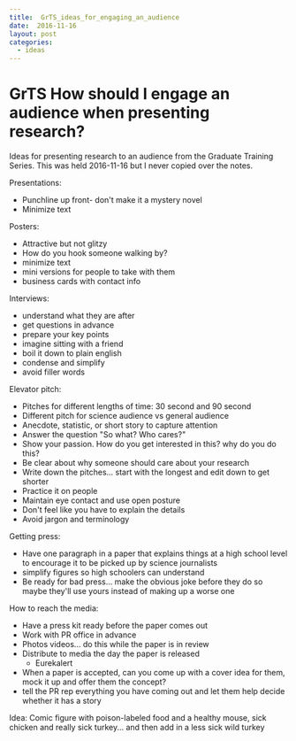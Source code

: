 ```yaml
---
title:  GrTS_ideas_for_engaging_an_audience
date:  2016-11-16
layout: post
categories:
  - ideas
---
```

# GrTS How should I engage an audience when presenting research?

Ideas for presenting research to an audience from the Graduate Training Series. This was held 2016-11-16 but I never copied over the notes.

Presentations:
  * Punchline up front- don't make it a mystery novel
  * Minimize text

Posters:
  * Attractive but not glitzy
  * How do you hook someone walking by?
  * minimize text
  * mini versions for people to take with them
  * business cards with contact info

Interviews:
  * understand what they are after
  * get questions in advance
  * prepare your key points
  * imagine sitting with a friend
  * boil it down to plain english
  * condense and simplify
  * avoid filler words

Elevator pitch:
  * Pitches for different lengths of time: 30 second and 90 second
  * Different pitch for science audience vs general audience
  * Anecdote, statistic, or short story to capture attention
  * Answer the question "So what? Who cares?"
  * Show your passion. How do you get interested in this? why do you do this?
  * Be clear about why someone should care about your research
  * Write down the pitches... start with the longest and edit down to get shorter
  * Practice it on people
  * Maintain eye contact and use open posture
  * Don't feel like you have to explain the details
  * Avoid jargon and terminology

Getting press:
  * Have one paragraph in a paper that explains things at a high school level to encourage it to be picked up by science journalists
  * simplify figures so high schoolers can understand
  * Be ready for bad press... make the obvious joke before they do so maybe they'll use yours instead of making up a worse one

How to reach the media:
  * Have a press kit ready before the paper comes out
  * Work with PR office in advance
  * Photos videos... do this while the paper is in review
  * Distribute to media the day the paper is released
    * Eurekalert
  * When a paper is accepted, can you come up with a cover idea for them, mock it up and offer them the concept?
  * tell the PR rep everything you have coming out and let them help decide whether it has a story

Idea: Comic figure with poison-labeled food and a healthy mouse, sick chicken and really sick turkey... and then add in a less sick wild turkey
